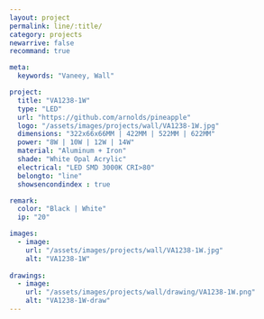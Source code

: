 ```yaml
---
layout: project
permalink: line/:title/
category: projects
newarrive: false
recommand: true

meta:
  keywords: "Vaneey, Wall"

project:
  title: "VA1238-1W"
  type: "LED"
  url: "https://github.com/arnolds/pineapple"
  logo: "/assets/images/projects/wall/VA1238-1W.jpg"
  dimensions: "322x66x66MM | 422MM | 522MM | 622MM"
  power: "8W | 10W | 12W | 14W"
  material: "Aluminum + Iron"
  shade: "White Opal Acrylic"
  electrical: "LED SMD 3000K CRI>80"
  belongto: "line"
  showsencondindex : true

remark:
  color: "Black | White"
  ip: "20"

images:
  - image:
    url: "/assets/images/projects/wall/VA1238-1W.jpg"
    alt: "VA1238-1W"
    
drawings:
  - image:
    url: "/assets/images/projects/wall/drawing/VA1238-1W.png"
    alt: "VA1238-1W-draw"
---
```

